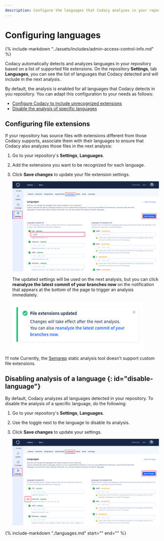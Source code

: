 ```yaml
---
description: Configure the languages that Codacy analyzes in your repository. You can configure Codacy to include unrecognized file extensions, or disable the analysis of specific languages.
---
```


# Configuring languages

{% include-markdown "../assets/includes/admin-access-control-info.md" %}

Codacy automatically detects and analyzes languages in your repository based on a list of supported file extensions. On the repository **Settings**, tab **Languages**, you can see the list of languages that Codacy detected and will include in the next analysis.

By default, the analysis is enabled for all languages that Codacy detects in you repository. You can adapt this configuration to your needs as follows:

-   [Configure Codacy to include unrecognized extensions](#configuring-file-extensions)
-   [Disable the analysis of specific languages](#disable-language)

## Configuring file extensions

If your repository has source files with extensions different from those Codacy supports, associate them with their languages to ensure that Codacy also analyzes those files in the next analysis:

1.  Go to your repository's **Settings**, **Languages**.

1.  Add the extensions you want to be recognized for each language.

1.  Click **Save changes** to update your file extension settings.

    ![Configuring file extensions](images/file-extensions.png)

    <!--updated-settings-start-->
    The updated settings will be used on the next analysis, but you can click **reanalyze the latest commit of your branches now** on the notification that appears at the bottom of the page to trigger an analysis immediately.

    ![Analyze now](images/file-extensions-analyze.png)
    <!--updated-settings-end-->

!!! note
    Currently, the [Semgrep](https://github.com/codacy/codacy-semgrep) static analysis tool doesn't support custom file extensions.

## Disabling analysis of a language {: id="disable-language"}

By default, Codacy analyzes all languages detected in your repository. To disable the analysis of a specific language, do the following:

1.  Go to your repository's **Settings**, **Languages**.

1.  Use the toggle next to the language to disable its analysis.

1.  Click **Save changes** to update your settings.

    ![Disabling language](images/disable-language.png)

{%
    include-markdown "./languages.md"
    start="<!--updated-settings-start-->"
    end="<!--updated-settings-end-->"
%}
